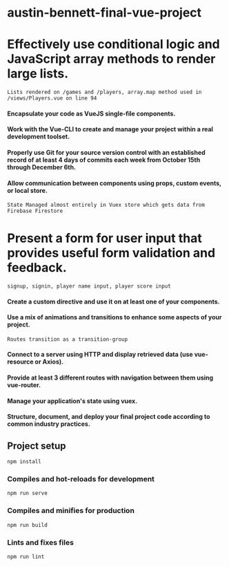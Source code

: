 # austin-bennett-final-vue-project

# Effectively use conditional logic and JavaScript array methods to render large lists.

```
Lists rendered on /games and /players, array.map method used in /views/Players.vue on line 94
```

#### Encapsulate your code as VueJS single-file components.

#### Work with the Vue-CLI to create and manage your project within a real development toolset.

#### Properly use Git for your source version control with an established record of at least 4 days of commits each week from October 15th through December 6th.

#### Allow communication between components using props, custom events, or local store.

```
State Managed almost entirely in Vuex store which gets data from Firebase Firestore
```

# Present a form for user input that provides useful form validation and feedback.

```
signup, signin, player name input, player score input
```

#### Create a custom directive and use it on at least one of your components.

#### Use a mix of animations and transitions to enhance some aspects of your project.

```
Routes transition as a transition-group
```

#### Connect to a server using HTTP and display retrieved data (use vue-resource or Axios).

#### Provide at least 3 different routes with navigation between them using vue-router.

#### Manage your application's state using vuex.

#### Structure, document, and deploy your final project code according to common industry practices.

## Project setup

```
npm install
```

### Compiles and hot-reloads for development

```
npm run serve
```

### Compiles and minifies for production

```
npm run build
```

### Lints and fixes files

```
npm run lint
```
